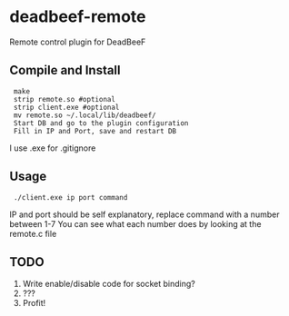 deadbeef-remote
===============

Remote control plugin for DeadBeeF

## Compile and Install
     make
     strip remote.so #optional
     strip client.exe #optional
     mv remote.so ~/.local/lib/deadbeef/
     Start DB and go to the plugin configuration
     Fill in IP and Port, save and restart DB

I use .exe for .gitignore

## Usage
     ./client.exe ip port command

IP and port should be self explanatory, replace command with a number between 1-7
You can see what each number does by looking at the remote.c file

## TODO
1. Write enable/disable code for socket binding?
2. ???
3. Profit!
